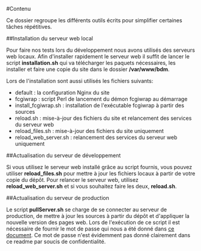 #Contenu

Ce dossier regroupe les différents outils écrits pour simplifier certaines tâches répétitives.

##Installation du serveur web local

Pour faire nos tests lors du développement nous avons utilisés des serveurs web locaux.
Afin d'installer rapidement le serveur web il suffit de lancer le script **installation.sh** 
qui va télécharger les paquets nécessaires, les installer et faire une copie du site dans le dossier **/var/www/bdm**.

Lors de l'installation sont aussi utilisés les fichiers suivants:
- default : la configuration Nginx du site
- fcgiwrap : script Perl de lancement du démon fcgiwrap au démarrage
- install_fcgiwrap.sh : installation de l'exécutable fcgiwrap à partir des sources
- reload.sh : mise-à-jour des fichiers du site et relancement des services du serveur web
- reload_files.sh : mise-à-jour des fichiers du site uniquement
- reload_web_server.sh : relancement des services du serveur web uniquement

##Actualisation du serveur de développement

Si vous utilisez le serveur web installé grâce au script fournis, vous pouvez utiliser **reload_files.sh** pour mettre à jour 
les fichiers locaux à partir de votre copie du dépôt.
Pour relancer le serveur web, utilisez **reload_web_server.sh** et si vous souhaitez faire les deux, **reload.sh**.

##Actualisation du serveur de production

Le script **pullServer.sh** se charge de se connecter au serveur de production, de mettre à jour les sources à partir du dépôt et d'appliquer la nouvelle
version des pages web.
Lors de l'exécution de ce script il est nécessaire de fournir le mot de passe qui nous a été donné dans [ce document](https://docs.google.com/document/d/1-3f4tgoaKOKJUVuxDcclCLc8aZoEouL-O-YRqWo_pI4/).
Ce mot de passe n'est évidemment pas donné clairement dans ce readme par soucis de confidentialité.
